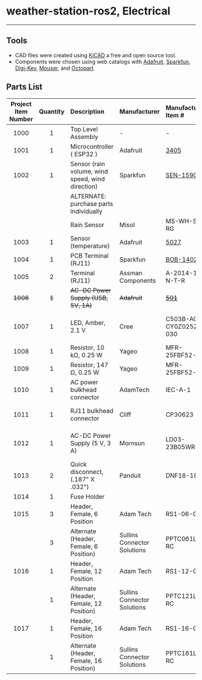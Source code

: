 # weather-station-ros2, Electrical

---

## Tools

- CAD files were created using [KiCAD](https://www.kicad.org/) a free and open source tool.
- Components were chosen using web catalogs with [Adafruit](https://www.adafruit.com/), [Sparkfun](https://www.sparkfun.com/), [Digi-Key](https://www.digikey.ca/), [Mouser](https://mouser.ca/), and [Octopart](https://octopart.com/).

## Parts List

| Project Item Number | Quantity | Description                                      | Manufacturer                | Manufacturer Item #                                  | Distributor  | Distributor #                                                                                                                                            |
| :-----------------: | :------: | :----------------------------------------------- | :-------------------------- | :--------------------------------------------------- | :----------- | :------------------------------------------------------------------------------------------------------------------------------------------------------- |
|        1000         |    1     | Top Level Assembly                               | -                           | -                                                    | Digi-Key     | -                                                                                                                                                        |
|        1001         |    1     | Microcontroller ( ESP32 )                        | Adafruit                    | [3405](https://www.adafruit.com/product/3405)        | Digi-Key     | [1528-2181-ND](https://www.digikey.ca/en/products/detail/adafruit-industries-llc/3405/7244967)                                                           |
|        1002         |    1     | Sensor (rain volume, wind speed, wind direction) | Sparkfun                    | [SEN-15901](https://www.sparkfun.com/products/15901) | Digi-Key     | [1568-SEN-15901-ND](https://www.digikey.ca/en/products/detail/sparkfun-electronics/SEN-15901/11570533)                                                   |
|                     |          | ALTERNATE: purchase parts individually           |                             |                                                      |              | -                                                                                                                                                        |
|                     |          | Rain Sensor                                      | Misol                       | MS-WH-SP-RG                                          | AliExpress   | -                                                                                                                                                        |
|        1003         |    1     | Sensor (temperature)                             | Adafruit                    | [5027](https://www.adafruit.com/product/5027)        | Digi-Key     | [1528-5027-ND](https://www.digikey.ca/en/products/detail/adafruit-industries-llc/5027/14291401)                                                          |
|        1004         |    1     | PCB Terminal (RJ11)                              | Sparkfun                    | [BOB-14021](https://www.sparkfun.com/products/14021) | Digi-Key     | [1568-1440-ND](https://www.digikey.ca/en/products/detail/sparkfun-electronics/BOB-14021/6228638)                                                         |
|        1005         |    2     | Terminal (RJ11)                                  | Assman Components           | A-2014-1-4-N-T-R                                     | Digi-Key     | [AE10395-ND](https://www.digikey.ca/en/products/detail/assmann-wsw-components/A-2014-1-4-N-T-R/2183646)                                                  |
|      ~~1006~~       |  ~~1~~   | ~~AC-DC Power Supply (USB, 5V, 1A)~~             | ~~Adafruit~~                | [~~501~~](https://www.adafruit.com/product/501)      | ~~Digi-Key~~ | -                                                                                                                                                        |
|        1007         |    1     | LED, Amber, 2.1 V                                | Cree                        | C503B-ACN-CY0Z0252-030                               | Digi-Key     | [C503B-ACN-CY0Z0252-030CT-ND](https://www.digikey.ca/en/products/detail/creeled-inc/C503B-ACN-CY0Z0252-030/2341518)                                      |
|        1008         |    1     | Resistor, 10 kΩ, 0.25 W                          | Yageo                       | MFR-25FBF52-10K                                      | Digi-Key     | [10.0KXBK-ND](https://www.digikey.ca/en/products/detail/yageo/MFR-25FBF52-10K/13219)                                                                     |
|        1009         |    1     | Resistor, 147 Ω, 0.25 W                          | Yageo                       | MFR-25FBF52-147R                                     | Digi-Key     | [147XBK-ND](https://www.digikey.ca/en/products/detail/yageo/MFR-25FBF52-147R/12829)                                                                      |
|        1010         |    1     | AC power bulkhead connector                      | AdamTech                    | IEC-A-1                                              | Digi-Key     | [2057-IEC-A-1-ND](https://www.digikey.ca/en/products/detail/adam-tech/IEC-A-1/9832381)                                                                   |
|        1011         |    1     | RJ11 bulkhead connector                          | Cliff                       | CP30623                                              | Digi-Key     | [3185-CP30623-ND](https://www.digikey.ca/en/products/detail/cliff-electronic-components-ltd/CP30623/13688238)                                            |
|        1012         |    1     | AC-DC Power Supply (5 V, 3 A)                    | Mornsun                     | LD03-23B05WR2                                        | Digi-Key     | [2725-LD03-23B05WR2-ND](https://www.digikey.ca/en/products/detail/mornsun-america-llc/LD03-23B05WR2/13968647)                                            |
|        1013         |    2     | Quick disconnect, (.187" X .032")                | Panduit                     | DNF18-187FIB                                         | Digi-Key     |                                                                                                                                                          |
|        1014         |    1     | Fuse Holder                                      |                             |                                                      |              |                                                                                                                                                          |
|        1015         |    3     | Header, Female, 6 Position                       | Adam Tech                   | RS1-06-G                                             | Digi-Key     | [2057-RS1-06-G-ND](https://www.digikey.ca/en/products/detail/adam-tech/RS1-06-G/9832050)                                                                 |
|                     |    3     | Alternate (Header, Female, 6 Position)           | Sullins Connector Solutions | PPTC061LFBN-RC                                       | Digi-Key     | [S7004-ND](https://www.digikey.ca/en/products/detail/sullins-connector-solutions/PPTC061LFBN-RC/810145?s=N4IgTCBcDaIApwCoGEAMA2AjAGQGICEA5AWgCVkQBdAXyA) |
|        1016         |    1     | Header, Female, 12 Position                      | Adam Tech                   | RS1-12-G                                             | Digi-Key     | [2057-RS1-12-G-ND](https://www.digikey.ca/en/products/detail/adam-tech/RS1-12-G/9832041)                                                                 |
|                     |    1     | Alternate (Header, Female, 12 Position)          | Sullins Connector Solutions | PPTC121LFBN-RC                                       | Digi-Key     | [S6100-ND](https://www.digikey.ca/en/products/detail/sullins-connector-solutions/PPTC121LFBN-RC/807231?s=N4IgTCBcDaIApwCoGECMZUBkBiAhAcgLQBKyIAugL5A)    |
|        1017         |    1     | Header, Female, 16 Position                      | Adam Tech                   | RS1-16-G                                             |              |                                                                                                                                                          |
|                     |    1     | Alternate (Header, Female, 16 Position)          | Sullins Connector Solutions | PPTC161LFBN-RC                                       | Digi-Key     | [S7014-ND](https://www.digikey.ca/en/products/detail/sullins-connector-solutions/PPTC161LFBN-RC/810154?s=N4IgTCBcDaIApwCoGECMA2VAZAYgIQDkBaAJWRAF0BfIA)  |
